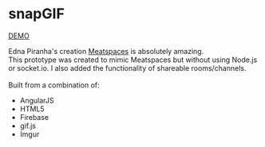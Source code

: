 snapGIF
=======
<a href='http://bittopia.ca/dev/chat/'>DEMO</a>


Edna Piranha's creation <a href='https://chat.meatspac.es/'>Meatspaces</a> is absolutely amazing.
<br />
This prototype was created to mimic Meatspaces but without using Node.js or socket.io. I also added the functionality of shareable rooms/channels. 
<br /><br />
Built from a combination of: 
<ul>
        <li>AngularJS</li>
        <li>HTML5</li>
        <li>Firebase</li>
        <li>gif.js</li>
        <li>Imgur</li>
</ul>    

